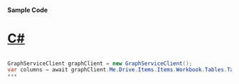 #### Sample Code
# [C#](#tab/c-sharp)

```C#

GraphServiceClient graphClient = new GraphServiceClient();
var columns = await graphClient.Me.Drive.Items.Items.Workbook.Tables.Tables.Columns.Request().GetAsync();
*** 

```